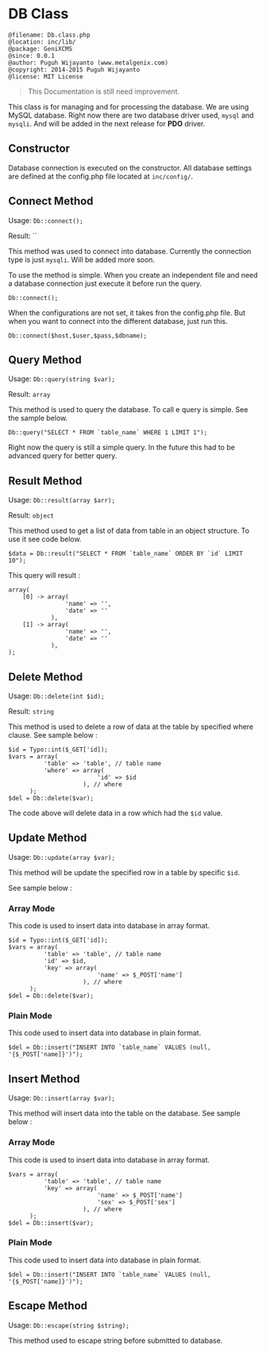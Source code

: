 # DB Class

```
@filename: Db.class.php
@location: inc/lib/
@package: GeniXCMS
@since: 0.0.1
@author: Puguh Wijayanto (www.metalgenix.com)
@copyright: 2014-2015 Puguh Wijayanto
@license: MIT License
```

> This Documentation is still need improvement.


This class is for managing and for processing the database. We are using MySQL database. Right now there are two database driver used, `mysql` and `mysqli`. And will be added in the next release for **PDO** driver.


## Constructor

Database connection is executed on the constructor. All database settings are defined at the config.php file located at `inc/config/`. 


## Connect Method

Usage: `Db::connect();` 

Result: ``

This method was used to connect into database. Currently the connection type is just `mysqli`. Will be added more soon. 

To use the method is simple. When you create an independent file and need a database connection just execute it before run the query. 

```
Db::connect();
```

When the configurations are not set, it takes fron the config.php file. But when you want to connect into the different database, just run this.

```
Db::connect($host,$user,$pass,$dbname);
```

## Query Method

Usage: `Db::query(string $var);`

Result: `array`

This method is used to query the database. To call e query is simple. See the sample below. 

```
Db::query("SELECT * FROM `table_name` WHERE 1 LIMIT 1");
```

Right now the query is still a simple query. In the future this had to be advanced query for better query.

## Result Method

Usage: `Db::result(array $arr);`

Result: `object`

This method used to get a list of data from table in an object structure. To use it see code below.

```
$data = Db::result("SELECT * FROM `table_name` ORDER BY `id` LIMIT 10");
```

This query will result :

```
array(
	[0] -> array(
				'name' => '',
				'date' => ''
			),
	[1] -> array(
				'name' => '',
				'date' => ''
			),
);
```

## Delete Method

Usage: `Db::delete(int $id);`

Result: `string`

This method is used to delete a row of data at the table by specified where clause. See sample below :

```
$id = Typo::int($_GET['id]);
$vars = array(
          'table' => 'table', // table name
          'where' => array(
                         'id' => $id
                     ), // where
      );
$del = Db::delete($var);
```

The code above will delete data in a row which had the `$id` value.


## Update Method

Usage: `Db::update(array $var);`

This method will be update the specified row in a table by specific `$id`.

See sample below :

### Array Mode

This code is used to insert data into database in array format.

```
$id = Typo::int($_GET['id]);
$vars = array(
          'table' => 'table', // table name
          'id' => $id,
          'key' => array(
                         'name' => $_POST['name']
                     ), // where
      );
$del = Db::delete($var);
```

### Plain Mode

This code used to insert data into database in plain format.

```
$del = Db::insert("INSERT INTO `table_name` VALUES (null, '{$_POST['name]}')");
```

## Insert Method

Usage: `Db::insert(array $var);`

This method will insert data into the table on the database. See sample below :
### Array Mode

This code is used to insert data into database in array format.

```
$vars = array(
          'table' => 'table', // table name
          'key' => array(
                         'name' => $_POST['name']
                         'sex' => $_POST['sex']
                     ), // where
      );
$del = Db::insert($var);
```

### Plain Mode

This code used to insert data into database in plain format.

```
$del = Db::insert("INSERT INTO `table_name` VALUES (null, '{$_POST['name]}')");
```


## Escape Method

Usage: `Db::escape(string $string);`


This method used to escape string before submitted to database. 